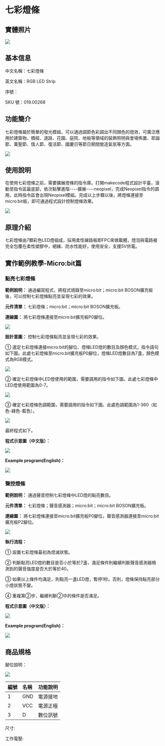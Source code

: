 # 七彩燈條

## 實體照片

![](../../../.gitbook/assets/rgb_led_string%20%281%29%20%282%29%20%282%29%20%282%29.jpg)

## 基本信息

中文名稱：七彩燈條

英文名稱：RGB LED Strip

序號：

SKU 號：019.00268

## 功能簡介

七彩燈條屬於簡單的發光模組，可以通過調節色彩調出不同顏色的燈效，可廣泛應用於建築物、橋樑、道路、花園、庭院、地板等領域的裝飾照明與會場佈置、耶誕節、萬聖節、情人節、復活節、國慶日等節日期間營造氣氛等方面。

![](../../../.gitbook/assets/rgb_led_string_intro.png)

## 使用說明

在使用七彩燈條之前，需要擴展燈條的指令庫。打開makecode程式設計平臺，滾動至指令區最底部，依次點擊進階----擴展----neopixel，完成Neopixel指令的調用，此時指令區會出現Neopixel模組。完成以上步驟以後，將燈條連接至micro:bit板，即可通過程式設計控制燈條效果。

![](../../../.gitbook/assets/rgb_led_string_ui%20%281%29.png)

## 原理介紹

七彩燈條由7顆彩色LED燈組成，採用柔性線路板即FPC來做載體，燈泡與電路被完全包覆在柔性塑膠中，絕緣、防水性能好，使用安全，支援5V供電。

## 實作範例教學-Micro:bit篇

### **點亮七彩燈條**

**範例說明：** 通過編寫程式，將程式燒錄至micro:bit；micro:bit BOSON擴充板後，可以控制七彩燈條點亮並呈現七彩的效果。

**元件清單：** 七彩燈條；micro:bit；micro:bit BOSON擴充板。

**連線圖：** 將七彩燈條連接至micro:bit擴充板P0腳位。

![](../../../.gitbook/assets/boson-qi-cai-deng-dai-dian-liang-qi-cai-deng-dai-lian-xian-tu%20%282%29.png)

**設計意圖：** 控制七彩燈條點亮並呈現七彩的效果。

① 選定七彩燈條連接micro:bit的腳位、燈條LED燈的數目及顏色模式，指令語句如下圖。此處七彩燈條至micro:bit擴充板P0腳位，燈條LED燈數目為7盞，顏色模式為RGB模式。

![](../../../.gitbook/assets/boson_七彩灯带_点亮七彩灯带设计意图1%20%282%29%20%282%29%20%282%29%20%281%29.png)

② 確定七彩燈條中LED燈使用的範圍，需要調用的指令如下圖。此處七彩燈條中LED燈使用範圍為0-7。

![](../../../.gitbook/assets/boson_七彩灯带_点亮七彩灯带设计意图2%20%282%29%20%282%29%20%282%29.png)

③ 確定七彩燈條色調範圍，需要調用的指令如下圖。此處色調範圍為1-360（紅色-綠色-藍色）。

![](../../../.gitbook/assets/boson_七彩灯带_点亮七彩灯带设计意图3%20%282%29%20%282%29%20%282%29.png)

最終程式如下。

**程式示意圖（中文版）：**

![](../../../.gitbook/assets/rgb_led_string_prg1_ch_tw.png)

**Example program\(English\)：**

![](../../../.gitbook/assets/boson_七彩灯带_点亮七彩灯带程序示意图英文版%20%282%29%20%282%29%20%282%29%20%281%29.png)

### **聲控燈條**

**範例說明：** 通過聲音控制七彩燈條中LED燈的點亮數目。

**元件清單：** 七彩燈條；聲音感測器；micro:bit；micro:bit BOSON擴充板。

**連線圖：** 將七彩燈條連接至micro:bit擴充板P0腳位，聲音感測器連接至micro:bit擴充板P2腳位。

![](../../../.gitbook/assets/boson_七彩灯带_声控灯带连线图%20%282%29%20%282%29%20%282%29.png)

**執行流程：**

① 設置七彩燈條最初為熄滅狀態。

② 判斷點亮LED燈的數目是否小於等於7盞，滿足條件則繼續判斷聲音感測器檢測到的聲音強度是否大於等於40。

③ 如果以上條件均滿足，則點亮一盞LED燈，暫停1秒。否則，燈條保持點亮部分小燈狀態不變。

④ 重複第②步，繼續判斷②中的條件是否滿足。

**程式示意圖（中文版）：**

![](../../../.gitbook/assets/rgb_led_string_prg2_ch_tw%20%281%29%20%281%29.png)

**Example program\(English\)：**

![](../../../.gitbook/assets/boson-qi-cai-deng-dai-sheng-kong-deng-dai-cheng-xu-shi-yi-tu-ying-wen-ban%20%282%29%20%282%29%20%282%29.png)

## 商品規格

腳位說明：

![](../../../.gitbook/assets/rgb_led_string_spec.png)

| **編號** | **名稱** | **功能說明** |
| :--- | :--- | :--- |
| 1 | GND | 電源接地 |
| 2 | VCC | 電源正極 |
| 3 | D | 數位訊號 |

尺寸:

工作電壓:

